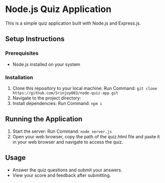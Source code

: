 # Node.js Quiz Application

This is a simple quiz application built with Node.js and Express.js.

## Setup Instructions

### Prerequisites
- Node.js installed on your system

### Installation
1. Clone this repository to your local machine:
   Run Command: `git clone https://github.com/Srinjoy003/node-quiz-app.git`  
2. Navigate to the project directory:
3. Install dependencies:
  Run Command: `npm i`

## Running the Application
1. Start the server:
  Run Command: `node server.js`
2. Open your web browser, copy the path of the quiz.html file and paste it in your web browser and navigate to access the quiz.

## Usage
- Answer the quiz questions and submit your answers.
- View your score and feedback after submitting.
